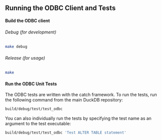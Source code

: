 ## Running the ODBC Client and Tests

#### Build the ODBC client

###### Debug (for development)

```bash
make debug
```
###### Release (for usage)

```bash
make
```

#### Run the ODBC Unit Tests

The ODBC tests are written with the catch framework. To run the tests, run the following command from the main DuckDB repository:

```bash
build/debug/test/test_odbc
```

You can also individually run the tests by specifying the test name as an argument to the test executable:

```bash
build/debug/test/test_odbc 'Test ALTER TABLE statement'
```